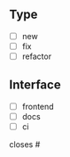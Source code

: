 ## Type
- [ ] new
- [ ] fix
- [ ] refactor

## Interface
- [ ] frontend
- [ ] docs
- [ ] ci

closes #
